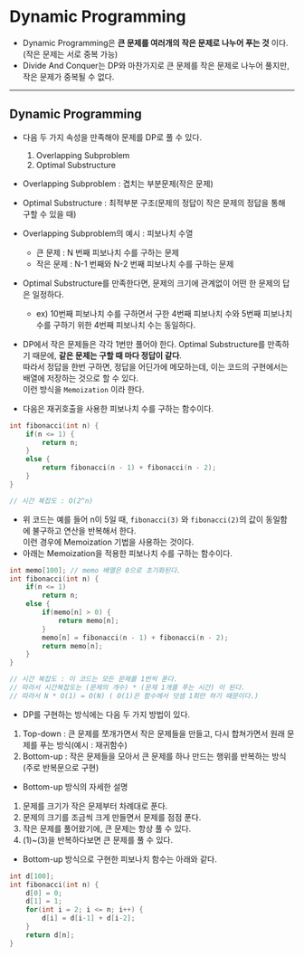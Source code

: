 Dynamic Programming
======

* Dynamic Programming은 __큰 문제를 여러개의 작은 문제로 나누어 푸는 것__ 이다. (작은 문제는 서로 중복 가능)
* Divide And Conquer는 DP와 마찬가지로 큰 문제를 작은 문제로 나누어 풀지만, 작은 문제가 중복될 수 없다.
<hr/>

<h2>Dynamic Programming</h2>

* 다음 두 가지 속성을 만족해야 문제를 DP로 풀 수 있다.
  1. Overlapping Subproblem
  2. Optimal Substructure

* Overlapping Subproblem : 겹치는 부분문제(작은 문제)
* Optimal Substructure : 최적부분 구조(문제의 정답이 작은 문제의 정답을 통해 구할 수 있을 때)

* Overlapping Subproblem의 예시 : 피보나치 수열
  * 큰 문제 : N 번째 피보나치 수를 구하는 문제
  * 작은 문제 : N-1 번째와 N-2 번째 피보나치 수를 구하는 문제

* Optimal Substructure를 만족한다면, 문제의 크기에 관계없이 어떤 한 문제의 답은 일정하다.
  * ex) 10번째 피보나치 수를 구하면서 구한 4번째 피보나치 수와 5번째 피보나치 수를 구하기 위한 4번째 피보나치 수는 동일하다.

* DP에서 작은 문제들은 각각 1번만 풀어야 한다. Optimal Substructure를 만족하기 때문에, __같은 문제는 구할 때 마다 정답이 같다__.   
  따라서 정답을 한번 구하면, 정답을 어딘가에 메모하는데, 이는 코드의 구현에서는 배열에 저장하는 것으로 할 수 있다.   
  이런 방식을 `Memoization` 이라 한다.

* 다음은 재귀호출을 사용한 피보나치 수를 구하는 함수이다.
```C
int fibonacci(int n) {
    if(n <= 1) {
        return n;
    }
    else {
        return fibonacci(n - 1) + fibonacci(n - 2);
    }
}

// 시간 복잡도 : O(2^n)
```
* 위 코드는 예를 들어 n이 5일 때, `fibonacci(3)` 와 `fibonacci(2)`의 값이 동일함에 불구하고 연산을 반복해서 한다.   
  이런 경우에 Memoization 기법을 사용하는 것이다.
* 아래는 Memoization을 적용한 피보나치 수를 구하는 함수이다.
```C
int memo[100]; // memo 배열은 0으로 초기화된다.
int fibonacci(int n) {
    if(n <= 1)
        return n;
    else {
        if(memo[n] > 0) {
            return memo[n];
        }
        memo[n] = fibonacci(n - 1) + fibonacci(n - 2);
        return memo[n];
    }
}

// 시간 복잡도 : 이 코드는 모든 문제를 1번씩 푼다.
// 따라서 시간복잡도는 (문제의 개수) * (문제 1개를 푸는 시간) 이 된다.
// 따라서 N * O(1) = O(N) ( O(1)은 함수에서 덧셈 1회만 하기 때문이다.)
```

* DP를 구현하는 방식에는 다음 두 가지 방법이 있다.
 1. Top-down : 큰 문제를 쪼개가면서 작은 문제들을 만들고, 다시 합쳐가면서 원래 문제를 푸는 방식(예시 : 재귀함수)
 2. Bottom-up : 작은 문제들을 모아서 큰 문제를 하나 만드는 행위를 반복하는 방식(주로 반복문으로 구현)

* Bottom-up 방식의 자세한 설명
 1. 문제를 크기가 작은 문제부터 차례대로 푼다.
 2. 문제의 크기를 조금씩 크게 만들면서 문제를 점점 푼다.
 3. 작은 문제를 풀어왔기에, 큰 문제는 항상 풀 수 있다.
 4. (1)~(3)을 반복하다보면 큰 문제를 풀 수 있다.

* Bottom-up 방식으로 구현한 피보나치 함수는 아래와 같다.
```C
int d[100];
int fibonacci(int n) {
    d[0] = 0;
    d[1] = 1;
    for(int i = 2; i <= n; i++) {
        d[i] = d[i-1] + d[i-2];
    }
    return d[n];
}
```

